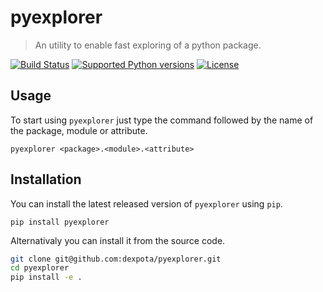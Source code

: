 # pyexplorer

> An utility to enable fast exploring of a python package.

[![Build Status](http://img.shields.io/travis/com/dexpota/pyexplorer.svg?style=flat-square)](https://travis-ci.org/dexpota/pyexplorer)
[![Supported Python versions](https://img.shields.io/pypi/pyversions/pyexplorer.svg?style=flat-square)](https://pypi.python.org/pypi/pyexplorer/)
[![License](http://img.shields.io/:license-mit-blue.svg?style=flat-square)](http://dexpota.mit-license.org)

## Usage

To start using `pyexplorer` just type the command followed by the name of the package, module 
or attribute.  

`pyexplorer <package>.<module>.<attribute>`

## Installation

You can install the latest released version of `pyexplorer` using `pip`.

`pip install pyexplorer`

Alternativaly you can install it from the source code.

```bash
git clone git@github.com:dexpota/pyexplorer.git
cd pyexplorer
pip install -e .
```

